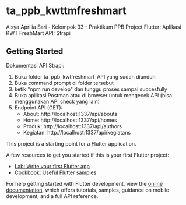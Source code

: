# ta_ppb_kwttmfreshmart

Aisya Aprilia Sari - Kelompok 33 - Praktikum PPB
Project Flutter: Aplikasi KWT FreshMart
API: Strapi

## Getting Started

Dokumentasi API Strapi:
1. Buka folder ta_ppb_kwtfreshmart_API yang sudah diunduh
2. Buka command prompt di folder tersebut
3. ketik "npm run develop" dan tunggu proses sampai succesfully
4. Buka aplikasi Postman atau di browser untuk mengecek API (bisa menggunakan API check yang lain)
5. Endpoint API (GET):
   - About: http://localhost:1337/api/abouts
   - Home: http://localhost:1337/api/homes
   - Produk: http://localhost:1337/api/authors
   - Kegiatan: http://localhost:1337/api/kegiatans

This project is a starting point for a Flutter application.

A few resources to get you started if this is your first Flutter project:

- [Lab: Write your first Flutter app](https://docs.flutter.dev/get-started/codelab)
- [Cookbook: Useful Flutter samples](https://docs.flutter.dev/cookbook)

For help getting started with Flutter development, view the
[online documentation](https://docs.flutter.dev/), which offers tutorials,
samples, guidance on mobile development, and a full API reference.
